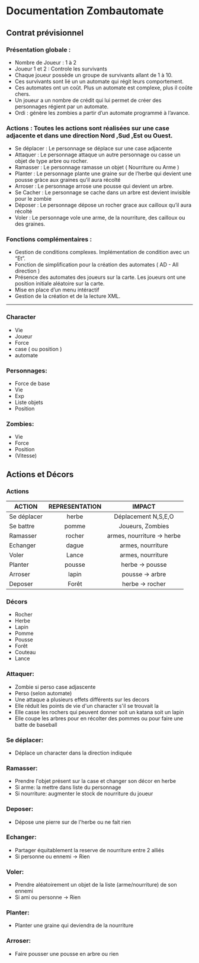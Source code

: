 # Documentation Zombautomate

## Contrat prévisionnel

### Présentation globale : 

* Nombre de Joueur : 1 à 2
* Joueur 1 et 2 : Controle les survivants
* Chaque joueur possède un groupe de survivants allant de 1 à 10.
* Ces survivants sont lié un un automate qui régit leurs comportement.
* Ces automates ont un coût. Plus un automate est complexe, plus il coûte chers. 
* Un joueur a un nombre de crédit qui lui permet de créer des personnages régient par un automate. 
* Ordi : génère les zombies a partir d’un automate programmé à l’avance.

### Actions : Toutes les actions sont réalisées sur une case adjacente et dans une direction Nord ,Sud ,Est ou Ouest.
* Se déplacer : Le personnage se déplace sur une case adjacente
* Attaquer : Le personnage attaque un autre personnage ou casse un objet de type arbre ou rocher.
* Ramasser : Le personnage ramasse un objet ( Nourriture ou Arme )
* Planter : Le personnage plante une graine sur de l’herbe qui devient une pousse gràce aux graines qu’il aura récolté
* Arroser : Le personnage arrose une pousse qui devient un arbre.
* Se Cacher : Le personnage se cache dans un arbre est devient invisible pour le zombie
* Déposer : Le personnage dépose un rocher grace aux cailloux qu’il aura récolté
* Voler : Le personnage vole une arme, de la nourriture, des cailloux ou des graines.

### Fonctions complémentaires :

* Gestion de conditions complexes. Implémentation de condition avec un “Et”.
* Fonction de simplification pour la création des automates ( AD - All direction )
* Présence des automates des joueurs sur la carte. Les joueurs ont une position initiale aléatoire sur la carte.
* Mise en place d’un menu intéractif
* Gestion de la création et de la lecture XML.

------

### Character 

- Vie
- Joueur
- Force 
- case ( ou position )
- automate

### Personnages:
- Force de base
- Vie 
- Exp
- Liste objets
- Position

### Zombies:
- Vie
- Force
- Position
- (Vitesse)

## Actions et Décors 

### Actions

| ACTION      | REPRESENTATION    | IMPACT                     |
| ----------- | :---------------: | :------------------------: |
| Se déplacer | herbe             | Déplacement N,S,E,O        |
| Se battre   | pomme             | Joueurs, Zombies	       |
| Ramasser    | rocher            | armes, nourriture -> herbe |
| Echanger    | dague | armes, nourriture          |
| Voler       | Lance		  | armes, nourriture          | 
| Planter     | pousse 		  | herbe -> pousse            |
| Arroser     | lapin 		  | pousse -> arbre            | 
| Deposer     | Forêt 		  | herbe -> rocher            |

### Décors

- Rocher
- Herbe
- Lapin
- Pomme 
- Pousse
- Forêt
- Couteau
- Lance

### Attaquer:
- Zombie si perso case adjascente
- Perso (selon automate)
- Une attaque a plusieurs effets différents sur les decors
- Elle réduit les points de vie d'un character s'il se trouvait la
- Elle casse les rochers qui peuvent donner soit un katana soit un lapin
- Elle coupe les arbres pour en récolter des pommes ou pour faire une batte de baseball

### Se déplacer:
- Déplace un character dans la direction indiquée

### Ramasser:
- Prendre l'objet présent sur la case et changer son décor en herbe
- Si arme: la mettre dans liste du personnage
- Si nourriture: augmenter le stock de nourriture du joueur

### Deposer:
- Dépose une pierre sur de l'herbe ou ne fait rien

### Echanger:
- Partager équitablement la reserve de nourriture entre 2 alliés
- Si personne ou ennemi -> Rien

### Voler:
- Prendre aléatoirement un objet de la liste (arme/nourriture) de son ennemi
- Si ami ou personne -> Rien

### Planter:
- Planter une graine qui deviendra de la nourriture

### Arroser:
- Faire pousser une pousse en arbre ou rien

